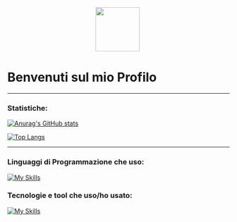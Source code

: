 <div id="header" align="center">
  <img src="spacehack.ico" width="100"/>
  <img src="https://komarev.com/ghpvc/?username=Kobra3390&style=flat-square&color=blue" alt=""/>
</div>


<h1>
  Benvenuti sul mio Profilo
</h1>


---

### Statistiche:

[![Anurag's GitHub stats](https://github-readme-stats.vercel.app/api?username=Kobra3390)](https://github.com/anuraghazra/github-readme-stats)

[![Top Langs](https://github-readme-stats.vercel.app/api/top-langs/?username=Kobra3390&layout=compact&theme=vision-friendly-dark)](https://github.com/anuraghazra/github-readme-stats)

---

### Linguaggi di Programmazione che uso:
[![My Skills](https://skillicons.dev/icons?i=js,html,css,c,arduino,bash,latex,lua,py,ruby,php,powershell)](https://skillicons.dev)

### Tecnologie e tool che uso/ho usato:
[![My Skills](https://skillicons.dev/icons?i=emacs,latex,lua,py,vscode,replit,raspberrypi,md,latex,linux,github,git)](https://skillicons.dev)
